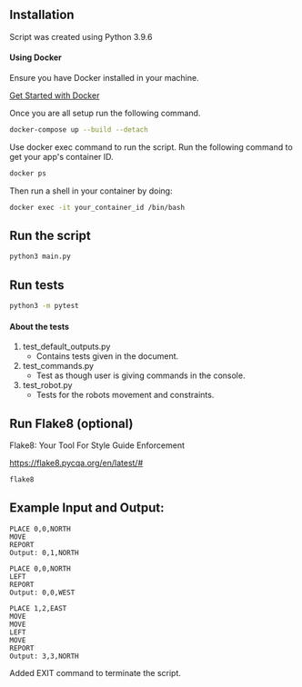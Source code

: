 Installation
------------
Script was created using Python 3.9.6

#### Using Docker
Ensure you have Docker installed in your machine.

[Get Started with Docker](https://www.docker.com/get-started/)

Once you are all setup run the following command.

```bash
docker-compose up --build --detach
```

Use docker exec command to run the script. Run the following command to get your app's container ID.

```bash
docker ps
```

Then run a shell in your container by doing:
```bash
docker exec -it your_container_id /bin/bash
```

Run the script
--------------

```bash
python3 main.py
```


Run tests
---------

```bash
python3 -m pytest
```

#### About the tests

1. test_default_outputs.py
    * Contains tests given in the document.
2. test_commands.py
    * Test as though user is giving commands in the console.
3. test_robot.py
    * Tests for the robots movement and constraints.


Run Flake8 (optional)
---------------------

Flake8: Your Tool For Style Guide Enforcement

https://flake8.pycqa.org/en/latest/#

```bash
flake8
```

Example Input and Output:
-------------------------

```
PLACE 0,0,NORTH
MOVE
REPORT
Output: 0,1,NORTH
```


```
PLACE 0,0,NORTH
LEFT
REPORT
Output: 0,0,WEST
```


```
PLACE 1,2,EAST
MOVE
MOVE
LEFT
MOVE
REPORT
Output: 3,3,NORTH
```

Added EXIT command to terminate the script.
